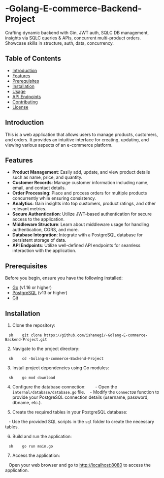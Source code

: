 # -Golang-E-commerce-Backend-Project

Crafting dynamic backend with Gin, JWT auth, SQLC DB management, insights via SQLC queries &amp; APIs, concurrent multi-product orders. Showcase skills in structure, auth, data, concurrency.

## Table of Contents

- [Introduction](#introduction)
- [Features](#features)
- [Prerequisites](#prerequisites)
- [Installation](#installation)
- [Usage](#usage)
- [API Endpoints](#api-endpoints)
- [Contributing](#contributing)
- [License](#license)

## Introduction

This is a web application that allows users to manage products, customers, and orders. It provides an intuitive interface for creating, updating, and viewing various aspects of an e-commerce platform. 

## Features

- **Product Management**: Easily add, update, and view product details such as name, price, and quantity.
- **Customer Records**: Manage customer information including name, email, and contact details.
- **Order Processing**: Place and process orders for multiple products concurrently while ensuring consistency.
- **Analytics**: Gain insights into top customers, product ratings, and other relevant metrics.
- **Secure Authentication**: Utilize JWT-based authentication for secure access to the application.
- **Middleware Structure**: Learn about middleware usage for handling authentication, CORS, and more.
- **Database Integration**: Integrate with a PostgreSQL database for persistent storage of data.
- **API Endpoints**: Utilize well-defined API endpoints for seamless interaction with the application.

## Prerequisites

Before you begin, ensure you have the following installed:

- [Go](https://golang.org/) (v1.16 or higher)
- [PostgreSQL](https://www.postgresql.org/) (v13 or higher)
- [Git](https://git-scm.com/)


## Installation

1. Clone the repository:

   ```sh
   git clone https://github.com/ishanegi/-Golang-E-commerce-Backend-Project.git
   ```

2. Navigate to the project directory:

   ```sh
   cd -Golang-E-commerce-Backend-Project
   ```

3. Install project dependencies using Go modules:

   ```sh
   go mod download
   ```

4. Configure the database connection:
   
   - Open the `internal/database/database.go` file.
   - Modify the `ConnectDB` function to provide your PostgreSQL connection details (username, password, dbname, etc.).

5. Create the required tables in your PostgreSQL database:

   - Use the provided SQL scripts in the `sql` folder to create the necessary tables.

6. Build and run the application:

   ```sh
   go run main.go
   ```

7. Access the application:

   Open your web browser and go to [http://localhost:8080](http://localhost:8080) to access the application.
